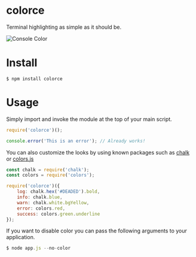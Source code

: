 # colorce

Terminal highlighting as simple as it should be.

![Console Color](https://i.imgur.com/Da53488.png)

# Install

```
$ npm install colorce
```

# Usage

Simply import and invoke the module at the top of your main script.

```js
require('colorce')();

console.error('This is an error'); // Already works!
```

You can also customize the looks by using known packages such as [chalk](https://www.npmjs.com/package/chalk) or [colors.js](https://www.npmjs.com/package/colors)

```js
const chalk = require('chalk');
const colors = require('colors');

require('colorce')({
    log: chalk.hex('#DEADED').bold,
    info: chalk.blue,
    warn: chalk.white.bgYellow,
    error: colors.red,
    success: colors.green.underline
});
```

If you want to disable color you can pass the following arguments to your application.

```js
$ node app.js --no-color
```
